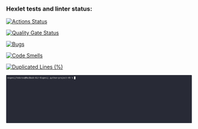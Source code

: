 ### Hexlet tests and linter status:
[![Actions Status](https://github.com/sirnapster88/python-project-49/actions/workflows/hexlet-check.yml/badge.svg)](https://github.com/sirnapster88/python-project-49/actions)

[![Quality Gate Status](https://sonarcloud.io/api/project_badges/measure?project=sirnapster88_python-project-49&metric=alert_status)](https://sonarcloud.io/summary/new_code?id=sirnapster88_python-project-49)

[![Bugs](https://sonarcloud.io/api/project_badges/measure?project=sirnapster88_python-project-49&metric=bugs)](https://sonarcloud.io/summary/new_code?id=sirnapster88_python-project-49)

[![Code Smells](https://sonarcloud.io/api/project_badges/measure?project=sirnapster88_python-project-49&metric=code_smells)](https://sonarcloud.io/summary/new_code?id=sirnapster88_python-project-49)

[![Duplicated Lines (%)](https://sonarcloud.io/api/project_badges/measure?project=sirnapster88_python-project-49&metric=duplicated_lines_density)](https://sonarcloud.io/summary/new_code?id=sirnapster88_python-project-49)

![Local GIF](./animations/brain-even.gif)